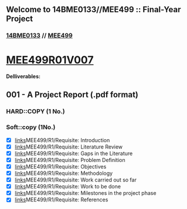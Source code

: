 ## Welcome to 14BME0133//MEE499 :: Final-Year Project

### [14BME0133](https://14bme0133.github.io) // [MEE499](https://MEE499.github.io)

# [MEE499R01V007](https://MEE499.github.io/MEE499R01V007/)

#### Delliverables:

## 001 - A Project Report \(\.pdf format\)
### HARD::COPY \(1 No.\)
### Soft::copy \(1No.\)
 - [x]  [links](req001.md)MEE499/R1/Requisite:  Introduction
 - [x]  [links](req002.md)MEE499/R1/Requisite:  Literature Review
 - [x]  [links](req003.md)MEE499/R1/Requisite:  Gaps in the Literature
 - [x]  [links](req004.md)MEE499/R1/Requisite:  Problem Definition
 - [x]  [links](req005.md)MEE499/R1/Requisite:  Objectives
 - [x]  [links](req006.md)MEE499/R1/Requisite:  Methodology
 - [x]  [links](req007.md)MEE499/R1/Requisite:  Work carried out so far
 - [x]  [links](req008.md)MEE499/R1/Requisite:  Work to be done
 - [x]  [links](req009.md)MEE499/R1/Requisite:  Milestones in the project phase
 - [x]  [links](req000.md)MEE499/R1/Requisite:  References
